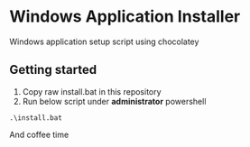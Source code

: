 # Windows Application Installer
Windows application setup script using chocolatey

## Getting started
1. Copy raw install.bat in this repository
2. Run below script under **administrator** powershell

```shell
.\install.bat
```

And coffee time